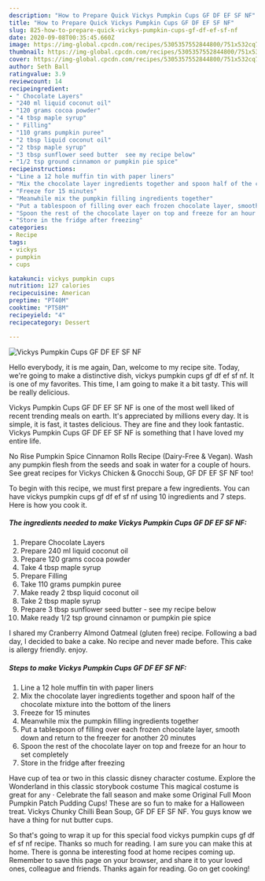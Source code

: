 ```yaml
---
description: "How to Prepare Quick Vickys Pumpkin Cups GF DF EF SF NF"
title: "How to Prepare Quick Vickys Pumpkin Cups GF DF EF SF NF"
slug: 825-how-to-prepare-quick-vickys-pumpkin-cups-gf-df-ef-sf-nf
date: 2020-09-08T00:35:45.660Z
image: https://img-global.cpcdn.com/recipes/5305357552844800/751x532cq70/vickys-pumpkin-cups-gf-df-ef-sf-nf-recipe-main-photo.jpg
thumbnail: https://img-global.cpcdn.com/recipes/5305357552844800/751x532cq70/vickys-pumpkin-cups-gf-df-ef-sf-nf-recipe-main-photo.jpg
cover: https://img-global.cpcdn.com/recipes/5305357552844800/751x532cq70/vickys-pumpkin-cups-gf-df-ef-sf-nf-recipe-main-photo.jpg
author: Seth Ball
ratingvalue: 3.9
reviewcount: 14
recipeingredient:
- " Chocolate Layers"
- "240 ml liquid coconut oil"
- "120 grams cocoa powder"
- "4 tbsp maple syrup"
- " Filling"
- "110 grams pumpkin puree"
- "2 tbsp liquid coconut oil"
- "2 tbsp maple syrup"
- "3 tbsp sunflower seed butter  see my recipe below"
- "1/2 tsp ground cinnamon or pumpkin pie spice"
recipeinstructions:
- "Line a 12 hole muffin tin with paper liners"
- "Mix the chocolate layer ingredients together and spoon half of the chocolate mixture into the bottom of the liners"
- "Freeze for 15 minutes"
- "Meanwhile mix the pumpkin filling ingredients together"
- "Put a tablespoon of filling over each frozen chocolate layer, smooth down and return to the freezer for another 20 minutes"
- "Spoon the rest of the chocolate layer on top and freeze for an hour to set completely"
- "Store in the fridge after freezing"
categories:
- Recipe
tags:
- vickys
- pumpkin
- cups

katakunci: vickys pumpkin cups 
nutrition: 127 calories
recipecuisine: American
preptime: "PT40M"
cooktime: "PT58M"
recipeyield: "4"
recipecategory: Dessert

---
```



![Vickys Pumpkin Cups GF DF EF SF NF](https://img-global.cpcdn.com/recipes/5305357552844800/751x532cq70/vickys-pumpkin-cups-gf-df-ef-sf-nf-recipe-main-photo.jpg)

Hello everybody, it is me again, Dan, welcome to my recipe site. Today, we're going to make a distinctive dish, vickys pumpkin cups gf df ef sf nf. It is one of my favorites. This time, I am going to make it a bit tasty. This will be really delicious.

Vickys Pumpkin Cups GF DF EF SF NF is one of the most well liked of recent trending meals on earth. It's appreciated by millions every day. It is simple, it is fast, it tastes delicious. They are fine and they look fantastic. Vickys Pumpkin Cups GF DF EF SF NF is something that I have loved my entire life.

No Rise Pumpkin Spice Cinnamon Rolls Recipe (Dairy-Free &amp; Vegan). Wash any pumpkin flesh from the seeds and soak in water for a couple of hours. See great recipes for Vickys Chicken &amp; Gnocchi Soup, GF DF EF SF NF too!


To begin with this recipe, we must first prepare a few ingredients. You can have vickys pumpkin cups gf df ef sf nf using 10 ingredients and 7 steps. Here is how you cook it.

<!--inarticleads1-->

##### The ingredients needed to make Vickys Pumpkin Cups GF DF EF SF NF:

1. Prepare  Chocolate Layers
1. Prepare 240 ml liquid coconut oil
1. Prepare 120 grams cocoa powder
1. Take 4 tbsp maple syrup
1. Prepare  Filling
1. Take 110 grams pumpkin puree
1. Make ready 2 tbsp liquid coconut oil
1. Take 2 tbsp maple syrup
1. Prepare 3 tbsp sunflower seed butter - see my recipe below
1. Make ready 1/2 tsp ground cinnamon or pumpkin pie spice


I shared my Cranberry Almond Oatmeal (gluten free) recipe. Following a bad day, I decided to bake a cake. No recipe and never made before. This cake is allergy friendly. enjoy. 

<!--inarticleads2-->

##### Steps to make Vickys Pumpkin Cups GF DF EF SF NF:

1. Line a 12 hole muffin tin with paper liners
1. Mix the chocolate layer ingredients together and spoon half of the chocolate mixture into the bottom of the liners
1. Freeze for 15 minutes
1. Meanwhile mix the pumpkin filling ingredients together
1. Put a tablespoon of filling over each frozen chocolate layer, smooth down and return to the freezer for another 20 minutes
1. Spoon the rest of the chocolate layer on top and freeze for an hour to set completely
1. Store in the fridge after freezing


Have cup of tea or two in this classic disney character costume. Explore the Wonderland in this classic storybook costume This magical costume is great for any · Celebrate the fall season and make some Original Full Moon Pumpkin Patch Pudding Cups! These are so fun to make for a Halloween treat. Vickys Chunky Chilli Bean Soup, GF DF EF SF NF. You guys know we have a thing for nut butter cups. 

So that's going to wrap it up for this special food vickys pumpkin cups gf df ef sf nf recipe. Thanks so much for reading. I am sure you can make this at home. There is gonna be interesting food at home recipes coming up. Remember to save this page on your browser, and share it to your loved ones, colleague and friends. Thanks again for reading. Go on get cooking!
